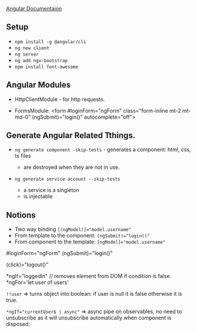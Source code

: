 [Angular Documentaion](https://angular.io)

## Setup

- `npm install -g @angular/cli`
- `ng new client`
- `ng server`
- `ng add ngx-bootstrap`
- `npm install font-awesome`

## Angular Modules

- HttpClientModule - for http requests.

- FormsModule:
        <form #loginForm="ngForm" class="form-inline mt-2 mt-md-0" (ngSubmit)="login()" autocomplete="off">

## Generate Angular Related Tthings.

- `ng generate component -skip-tests` - generates a component: html, css, ts files
  * are destroyed when they are not in use.

- `ng generate service account --skip-tests`
  * a service is a singleton
  * is injectable

## Notions

- Two way binding `[(ngModel)]="model.username"`
- From template to the component: `(ngSubmit)="login()"`
- From component to the template: `[ngModel]="model.username"`


#loginForm="ngForm" (ngSubmit)="login()"

(click)="logout()"

*ngIf="loggedIn" // removes element from DOM if condition is false.
*ngFor='let user of users'


`!!user` => turns object into boolean: if user is null it is false otherwise it is true.

`*ngIf="currentUser$ | async"` => async pipe on observables, no need to unsubscribe as it will unsubscribe automatically when component is disposed.